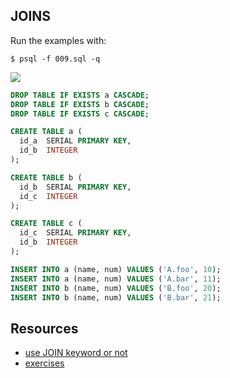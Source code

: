 ## JOINS

Run the examples with:
```
$ psql -f 009.sql -q
```

![](https://i.stack.imgur.com/VQ5XP.png)

```sql
DROP TABLE IF EXISTS a CASCADE;
DROP TABLE IF EXISTS b CASCADE;
DROP TABLE IF EXISTS c CASCADE;

CREATE TABLE a (
  id_a  SERIAL PRIMARY KEY,
  id_b  INTEGER
);

CREATE TABLE b (
  id_b  SERIAL PRIMARY KEY,
  id_c  INTEGER
);

CREATE TABLE c (
  id_c  SERIAL PRIMARY KEY,
  id_b  INTEGER
);

INSERT INTO a (name, num) VALUES ('A.foo', 10);
INSERT INTO a (name, num) VALUES ('A.bar', 11);
INSERT INTO b (name, num) VALUES ('B.foo', 20);
INSERT INTO b (name, num) VALUES ('B.bar', 21);
```

## Resources

- [use JOIN keyword or not](https://goo.gl/yGaujG)
- [exercises](https://goo.gl/tRMPmH)
